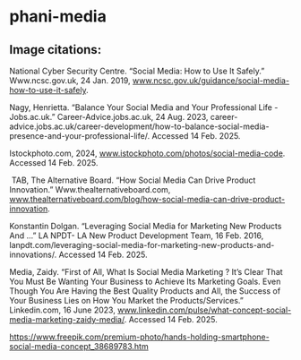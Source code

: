 # phani-media

## Image citations:
National Cyber Security Centre. “Social Media: How to Use It Safely.” Www.ncsc.gov.uk, 24 Jan. 2019, www.ncsc.gov.uk/guidance/social-media-how-to-use-it-safely.

‌Nagy, Henrietta. “Balance Your Social Media and Your Professional Life - Jobs.ac.uk.” Career-Advice.jobs.ac.uk, 24 Aug. 2023, career-advice.jobs.ac.uk/career-development/how-to-balance-social-media-presence-and-your-professional-life/. Accessed 14 Feb. 2025.

‌Istockphoto.com, 2024, www.istockphoto.com/photos/social-media-code. Accessed 14 Feb. 2025.

‌
TAB, The Alternative Board. “How Social Media Can Drive Product Innovation.” Www.thealternativeboard.com, www.thealternativeboard.com/blog/how-social-media-can-drive-product-innovation.

‌Konstantin Dolgan. “Leveraging Social Media for Marketing New Products And ...” LA NPDT- LA New Product Development Team, 16 Feb. 2016, lanpdt.com/leveraging-social-media-for-marketing-new-products-and-innovations/. Accessed 14 Feb. 2025.

‌Media, Zaidy. “First of All, What Is Social Media Marketing ? It’s Clear That You Must Be Wanting Your Business to Achieve Its Marketing Goals. Even Though You Are Having the Best Quality Products and All, the Success of Your Business Lies on How You Market the Products/Services.” Linkedin.com, 16 June 2023, www.linkedin.com/pulse/what-concept-social-media-marketing-zaidy-media/. Accessed 14 Feb. 2025.

‌https://www.freepik.com/premium-photo/hands-holding-smartphone-social-media-concept_38689783.htm
